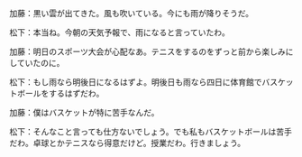 ﻿加藤：黒い雲が出てきた。風も吹いている。今にも雨が降りそうだ。

松下：本当ね。今朝の天気予報で、雨になると言っていたわ。

加藤：明日のスポーツ大会が心配なあ。テニスをするのをずっと前から楽しみにしていたのに。

松下：もし雨なら明後日になるはずよ。明後日も雨なら四日に体育館でバスケットボールをするはずだわ。

加藤：僕はバスケットが特に苦手なんだ。

松下：そんなこと言っても仕方ないでしょう。でも私もバスケットボールは苦手だわ。卓球とかテニスなら得意だけど。授業だわ。行きましょう。